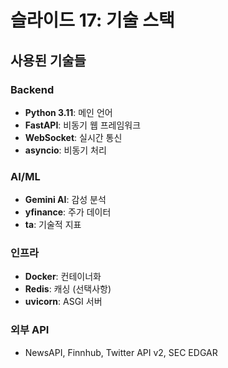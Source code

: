 # 슬라이드 17: 기술 스택

## 사용된 기술들

### Backend
- **Python 3.11**: 메인 언어
- **FastAPI**: 비동기 웹 프레임워크
- **WebSocket**: 실시간 통신
- **asyncio**: 비동기 처리

### AI/ML
- **Gemini AI**: 감성 분석
- **yfinance**: 주가 데이터
- **ta**: 기술적 지표

### 인프라
- **Docker**: 컨테이너화
- **Redis**: 캐싱 (선택사항)
- **uvicorn**: ASGI 서버

### 외부 API
- NewsAPI, Finnhub, Twitter API v2, SEC EDGAR